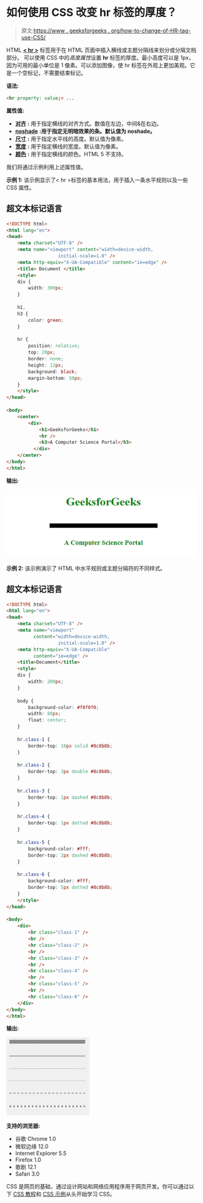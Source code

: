 # 如何使用 CSS 改变 hr 标签的厚度？

> 原文:[https://www . geeksforgeeks . org/how-to-change-of-HR-tag-use-CSS/](https://www.geeksforgeeks.org/how-to-change-the-thickness-of-hr-tag-using-css/)

HTML [**< hr >**](https://www.geeksforgeeks.org/html-hr-tag/) 标签用于在 HTML 页面中插入横线或主题分隔线来划分或分隔文档部分。
可以使用 CSS 中的*高度属性*设置 **hr** 标签的厚度。最小高度可以是 1px，因为可用的最小单位是 1 像素。可以添加图像，使 hr 标签在外观上更加美观。它是一个空标记，不需要结束标记。

**语法:**

```html
<hr property: value;> ...
```

**属性值:**

*   [**对齐**](https://www.geeksforgeeks.org/html-hr-align-attribute/) **:** 用于指定横线的对齐方式。数值在左边，中间&在右边。
*   [**noshade**](https://www.geeksforgeeks.org/html-hr-noshade-attribute/) **:用于指定无明暗效果的条。默认值为 noshade。**
*   [**尺寸**](https://www.geeksforgeeks.org/html-hr-size-attribute/) **:** 用于指定水平线的高度。默认值为像素。
*   [**宽度**](https://www.geeksforgeeks.org/html-hr-width-attribute/) **:** 用于指定横线的宽度。默认值为像素。
*   [**颜色**](https://www.geeksforgeeks.org/html-hr-color-attribute/) **:** 用于指定横线的颜色。HTML 5 不支持。

我们将通过示例利用上述属性值。

**示例 1:** 该示例显示了< hr >标签的基本用法，用于插入一条水平规则以及一些 CSS 属性。

## 超文本标记语言

```html
<!DOCTYPE html>
<html lang="en">
<head>
    <meta charset="UTF-8" />
    <meta name="viewport" content="width=device-width,
                   initial-scale=1.0" />
    <meta http-equiv="X-UA-Compatible" content="ie=edge" />
    <title> Document </title>
    <style>
    div {
        width: 300px;
    }

    h1,
    h3 {
        color: green;
    }

    hr {
        position: relative;
        top: 20px;
        border: none;
        height: 12px;
        background: black;
        margin-bottom: 50px;
    }
    </style>
</head>

<body>
    <center>
        <div>
            <h1>GeeksforGeeks</h1>
            <hr />
            <h3>A Computer Science Portal</h3>
          </div>
    </center>
</body>
</html>
```

**输出:**

![](img/3bbd3046700b14d374fab9cb4433adc5.png)

**示例 2:** 该示例演示了 HTML 中水平规则或主题分隔符的不同样式。

## 超文本标记语言

```html
<!DOCTYPE html>
<html lang="en">
<head>
    <meta charset="UTF-8" />
    <meta name="viewport"
          content="width=device-width,
                   initial-scale=1.0" />
    <meta http-equiv="X-UA-Compatible"
          content="ie=edge" />
    <title>Document</title>
    <style>
    div {
        width: 200px;
    }

    body {
        background-color: #f0f0f0;
        width: 80px;
        float: center;
    }

    hr.class-1 {
        border-top: 10px solid #8c8b8b;
    }

    hr.class-2 {
        border-top: 3px double #8c8b8b;
    }

    hr.class-3 {
        border-top: 1px dashed #8c8b8b;
    }

    hr.class-4 {
        border-top: 1px dotted #8c8b8b;
    }

    hr.class-5 {
        background-color: #fff;
        border-top: 2px dashed #8c8b8b;
    }

    hr.class-6 {
        background-color: #fff;
        border-top: 5px dotted #8c8b8b;
    }
    </style>
</head>

<body>
    <div>
        <hr class="class-1" />
        <br />
        <hr class="class-2" />
        <br />
        <hr class="class-3" />
        <br />
        <hr class="class-4" />
        <br />
        <hr class="class-5" />
        <br />
        <hr class="class-6" />
    </div>
</body>
</html>
```

**输出:**

![](img/bcdcfed5f032d25322f6c4f753b4ce48.png)

**支持的浏览器:**

*   谷歌 Chrome 1.0
*   微软边缘 12.0
*   Internet Explorer 5.5
*   Firefox 1.0
*   歌剧 12.1
*   Safari 3.0

CSS 是网页的基础，通过设计网站和网络应用程序用于网页开发。你可以通过以下 [CSS 教程](https://www.geeksforgeeks.org/css-tutorials/)和 [CSS 示例](https://www.geeksforgeeks.org/css-examples/)从头开始学习 CSS。